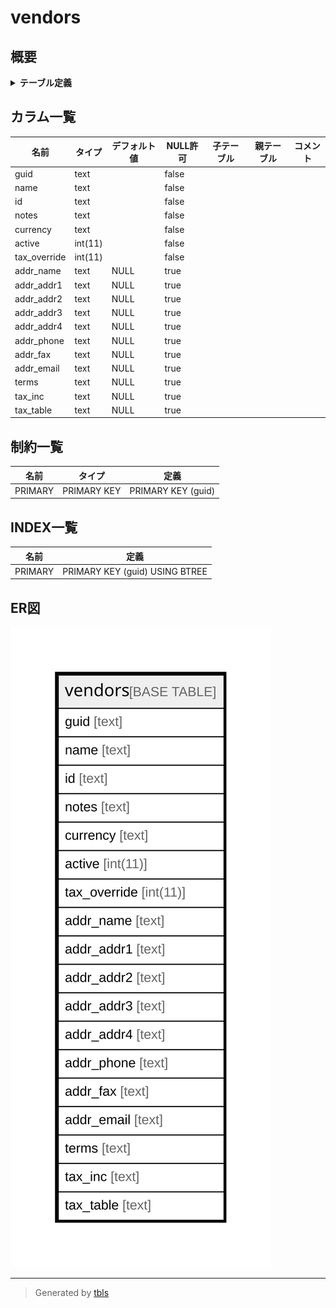 # vendors

## 概要

<details>
<summary><strong>テーブル定義</strong></summary>

```sql
CREATE TABLE `vendors` (
  `guid` text NOT NULL,
  `name` text NOT NULL,
  `id` text NOT NULL,
  `notes` text NOT NULL,
  `currency` text NOT NULL,
  `active` int(11) NOT NULL,
  `tax_override` int(11) NOT NULL,
  `addr_name` text DEFAULT NULL,
  `addr_addr1` text DEFAULT NULL,
  `addr_addr2` text DEFAULT NULL,
  `addr_addr3` text DEFAULT NULL,
  `addr_addr4` text DEFAULT NULL,
  `addr_phone` text DEFAULT NULL,
  `addr_fax` text DEFAULT NULL,
  `addr_email` text DEFAULT NULL,
  `terms` text DEFAULT NULL,
  `tax_inc` text DEFAULT NULL,
  `tax_table` text DEFAULT NULL,
  PRIMARY KEY (`guid`(255))
) ENGINE=InnoDB DEFAULT CHARSET=utf8mb4 COLLATE=utf8mb4_general_ci
```

</details>

## カラム一覧

| 名前           | タイプ     | デフォルト値       | NULL許可   | 子テーブル      | 親テーブル      | コメント     |
| ------------ | ------- | ------------ | -------- | ---------- | ---------- | -------- |
| guid         | text    |              | false    |            |            |          |
| name         | text    |              | false    |            |            |          |
| id           | text    |              | false    |            |            |          |
| notes        | text    |              | false    |            |            |          |
| currency     | text    |              | false    |            |            |          |
| active       | int(11) |              | false    |            |            |          |
| tax_override | int(11) |              | false    |            |            |          |
| addr_name    | text    | NULL         | true     |            |            |          |
| addr_addr1   | text    | NULL         | true     |            |            |          |
| addr_addr2   | text    | NULL         | true     |            |            |          |
| addr_addr3   | text    | NULL         | true     |            |            |          |
| addr_addr4   | text    | NULL         | true     |            |            |          |
| addr_phone   | text    | NULL         | true     |            |            |          |
| addr_fax     | text    | NULL         | true     |            |            |          |
| addr_email   | text    | NULL         | true     |            |            |          |
| terms        | text    | NULL         | true     |            |            |          |
| tax_inc      | text    | NULL         | true     |            |            |          |
| tax_table    | text    | NULL         | true     |            |            |          |

## 制約一覧

| 名前      | タイプ         | 定義                 |
| ------- | ----------- | ------------------ |
| PRIMARY | PRIMARY KEY | PRIMARY KEY (guid) |

## INDEX一覧

| 名前      | 定義                             |
| ------- | ------------------------------ |
| PRIMARY | PRIMARY KEY (guid) USING BTREE |

## ER図

![er](vendors.svg)

---

> Generated by [tbls](https://github.com/k1LoW/tbls)
